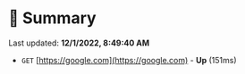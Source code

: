 # 📖 Summary
Last updated: **12/1/2022, 8:49:40 AM**

- `GET` [https://google.com](https://google.com) - **Up** (151ms)
